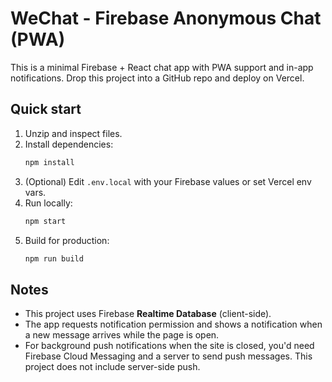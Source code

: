# WeChat - Firebase Anonymous Chat (PWA)

This is a minimal Firebase + React chat app with PWA support and in-app notifications.
Drop this project into a GitHub repo and deploy on Vercel.

## Quick start

1. Unzip and inspect files.
2. Install dependencies:
   ```bash
   npm install
   ```
3. (Optional) Edit `.env.local` with your Firebase values or set Vercel env vars.
4. Run locally:
   ```bash
   npm start
   ```
5. Build for production:
   ```bash
   npm run build
   ```

## Notes
- This project uses Firebase **Realtime Database** (client-side).
- The app requests notification permission and shows a notification when a new message arrives while the page is open.
- For background push notifications when the site is closed, you'd need Firebase Cloud Messaging and a server to send push messages. This project does not include server-side push.
